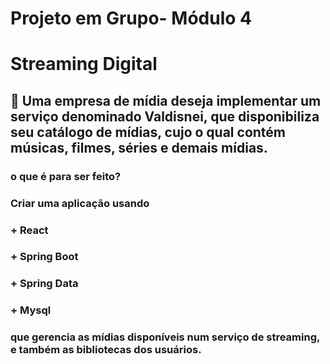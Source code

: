 # Projeto em Grupo- Módulo 4
# Streaming Digital
## 📑 Uma empresa de mídia deseja implementar um serviço denominado Valdisnei, que disponibiliza seu catálogo de mídias, cujo o qual contém músicas, filmes, séries e demais mídias.

### o que é para ser feito?
### Criar uma aplicação usando
### + React 
### + Spring Boot 
### + Spring Data 
### +  Mysql 

### que gerencia as mídias disponíveis num serviço de streaming, e também as bibliotecas dos usuários.
